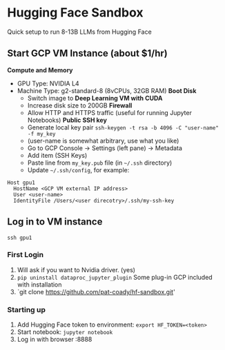 # Hugging Face Sandbox

Quick setup to run 8-13B LLMs from Hugging Face

## Start GCP VM Instance (about $1/hr)

**Compute and Memory**
- GPU Type: NVIDIA L4
- Machine Type: g2-standard-8 (8vCPUs, 32GB RAM)
**Boot Disk**
  - Switch image to **Deep Learning VM with CUDA**
  - Increase disk size to 200GB
**Firewall**
  - Allow HTTP and HTTPS traffic (useful for running Jupyter Notebooks)
**Public SSH key**
  - Generate local key pair `ssh-keygen -t rsa -b 4096 -C "user-name" -f my_key`
  - (user-name is somewhat arbitrary, use what you like)
  - Go to GCP Console -> Settings (left pane) -> Metadata
  - Add item (SSH Keys)
  - Paste line from `my_key.pub` file (in `~/.ssh` directory)
  - Update `~/.ssh/config`, for example:
```
Host gpu1
  HostName <GCP VM external IP address>
  User <user-name>
  IdentityFile /Users/<user direcotry>/.ssh/my-ssh-key
```

## Log in to VM instance

`ssh gpu1`

### First Login

1. Will ask if you want to Nvidia driver. (yes)
2. `pip uninstall dataproc_jupyter_plugin` Some plug-in GCP included with installation
3. `git clone https://github.com/pat-coady/hf-sandbox.git'

### Starting up

1. Add Hugging Face token to environment:
`export HF_TOKEN=<token>`
2. Start notebook: `jupyter notebook`
3. Log in with browser <VM external IP>:8888